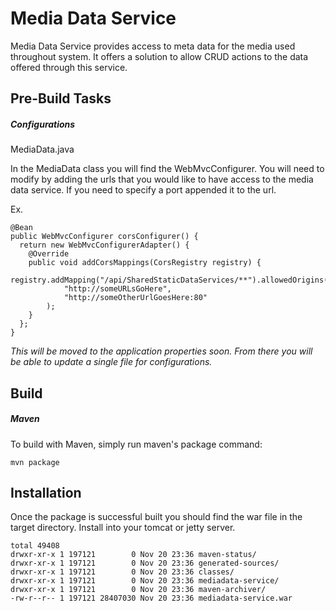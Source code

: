 # Media Data Service
Media Data Service provides access to meta data for the media used throughout system. It offers a solution to allow CRUD actions to the data offered through this service.

## Pre-Build Tasks
##### Configurations
MediaData.java

In the MediaData class you will find the WebMvcConfigurer. You will need to modify by adding the urls that you would like to have access to the media data service. If you need to specify a port appended it to the url. 

Ex.
```
@Bean
public WebMvcConfigurer corsConfigurer() {
  return new WebMvcConfigurerAdapter() {
    @Override
    public void addCorsMappings(CorsRegistry registry) {
        registry.addMapping("/api/SharedStaticDataServices/**").allowedOrigins(
            "http://someURLsGoHere",
            "http://someOtherUrlGoesHere:80"
        );
    }
  };
}  
```

*This will be moved to the application properties soon. From there you will be able to update a single file for configurations.*

## Build
##### Maven
To build with Maven, simply run maven's package command:

```
mvn package
```

## Installation
Once the package is successful built you should find the war file in the target directory. Install into your tomcat or jetty server.

```
total 49408
drwxr-xr-x 1 197121        0 Nov 20 23:36 maven-status/
drwxr-xr-x 1 197121        0 Nov 20 23:36 generated-sources/
drwxr-xr-x 1 197121        0 Nov 20 23:36 classes/
drwxr-xr-x 1 197121        0 Nov 20 23:36 mediadata-service/
drwxr-xr-x 1 197121        0 Nov 20 23:36 maven-archiver/
-rw-r--r-- 1 197121 28407030 Nov 20 23:36 mediadata-service.war
```
